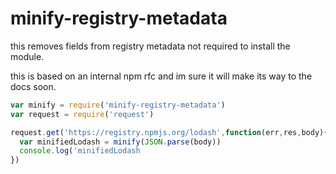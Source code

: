# minify-registry-metadata

this removes fields from registry metadata not required to install the module.


this is based on an internal npm rfc and im sure it will make its way to the docs soon.

```js
var minify = require('minify-registry-metadata')
var request = require('request')

request.get('https://registry.npmjs.org/lodash',function(err,res,body){
  var minifiedLodash = minify(JSON.parse(body))
  console.log('minifiedLodash
})
```

